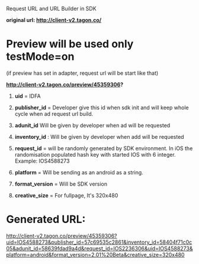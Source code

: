 Request URL and URL Builder in SDK

**original url: http://client-v2.tagon.co/**

# Preview will be used only testMode=on 
(if preview has set in adapter, request url will be start like that)

**http://client-v2.tagon.co/preview/45359306?**

1. **uid** = IDFA 

1. **publisher_id** = Developer give this id when sdk init and will keep whole cycle when ad request url build.
1. **adunit_id** Will be given by developer when ad will be requested
1. **inventory_id** : Will be given by developer when add will be requested
1. **request_id** = will be randomly generated by SDK environment. In iOS the randomisation populated hash key with started IOS with 6 integer. Example: IOS4588273
1. **platform** = Will be sending as an android as a string.
1. **format_version** = Will be SDK version
1. **creative_size** = For fullpage, It's 320x480

# Generated URL:
http://client-v2.tagon.co/preview/45359306?uid=IOS4588273&publisher_id=57c69535c2861&inventory_id=58404f71c0c05&adunit_id=58639fdad9a4d&request_id=IOS2236306&uid=IOS4588273&platform=android&format_version=2.01%20Beta&creative_size=320x480
